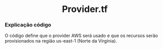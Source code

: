 <h1 align=center>Provider.tf</h1>

### Explicação código
O código define que o provider AWS será usado e que os recursos serão provisionados na região us-east-1 (Norte da Virgínia). 
